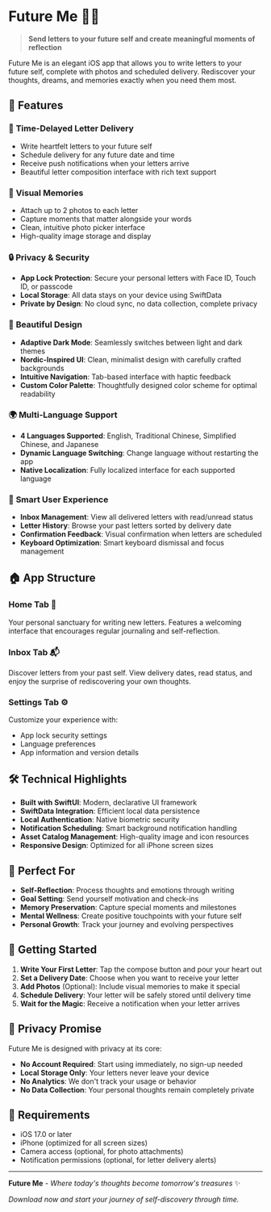 # Future Me 📝✨

> **Send letters to your future self and create meaningful moments of reflection**

Future Me is an elegant iOS app that allows you to write letters to your future self, complete with photos and scheduled delivery. Rediscover your thoughts, dreams, and memories exactly when you need them most.

## 🌟 Features

### 📮 **Time-Delayed Letter Delivery**
- Write heartfelt letters to your future self
- Schedule delivery for any future date and time
- Receive push notifications when your letters arrive
- Beautiful letter composition interface with rich text support

### 📸 **Visual Memories**
- Attach up to 2 photos to each letter
- Capture moments that matter alongside your words
- Clean, intuitive photo picker interface
- High-quality image storage and display

### 🔒 **Privacy & Security**
- **App Lock Protection**: Secure your personal letters with Face ID, Touch ID, or passcode
- **Local Storage**: All data stays on your device using SwiftData
- **Private by Design**: No cloud sync, no data collection, complete privacy

### 🌙 **Beautiful Design**
- **Adaptive Dark Mode**: Seamlessly switches between light and dark themes
- **Nordic-Inspired UI**: Clean, minimalist design with carefully crafted backgrounds
- **Intuitive Navigation**: Tab-based interface with haptic feedback
- **Custom Color Palette**: Thoughtfully designed color scheme for optimal readability

### 🌍 **Multi-Language Support**
- **4 Languages Supported**: English, Traditional Chinese, Simplified Chinese, and Japanese
- **Dynamic Language Switching**: Change language without restarting the app
- **Native Localization**: Fully localized interface for each supported language

### 📱 **Smart User Experience**
- **Inbox Management**: View all delivered letters with read/unread status
- **Letter History**: Browse your past letters sorted by delivery date
- **Confirmation Feedback**: Visual confirmation when letters are scheduled
- **Keyboard Optimization**: Smart keyboard dismissal and focus management

## 🏠 **App Structure**

### **Home Tab** 🏡
Your personal sanctuary for writing new letters. Features a welcoming interface that encourages regular journaling and self-reflection.

### **Inbox Tab** 📬
Discover letters from your past self. View delivery dates, read status, and enjoy the surprise of rediscovering your own thoughts.

### **Settings Tab** ⚙️
Customize your experience with:
- App lock security settings
- Language preferences
- App information and version details

## 🛠 **Technical Highlights**

- **Built with SwiftUI**: Modern, declarative UI framework
- **SwiftData Integration**: Efficient local data persistence
- **Local Authentication**: Native biometric security
- **Notification Scheduling**: Smart background notification handling
- **Asset Catalog Management**: High-quality image and icon resources
- **Responsive Design**: Optimized for all iPhone screen sizes

## 🎯 **Perfect For**

- **Self-Reflection**: Process thoughts and emotions through writing
- **Goal Setting**: Send yourself motivation and check-ins
- **Memory Preservation**: Capture special moments and milestones
- **Mental Wellness**: Create positive touchpoints with your future self
- **Personal Growth**: Track your journey and evolving perspectives

## 🚀 **Getting Started**

1. **Write Your First Letter**: Tap the compose button and pour your heart out
2. **Set a Delivery Date**: Choose when you want to receive your letter
3. **Add Photos** (Optional): Include visual memories to make it special
4. **Schedule Delivery**: Your letter will be safely stored until delivery time
5. **Wait for the Magic**: Receive a notification when your letter arrives

## 🔐 **Privacy Promise**

Future Me is designed with privacy at its core:
- **No Account Required**: Start using immediately, no sign-up needed
- **Local Storage Only**: Your letters never leave your device
- **No Analytics**: We don't track your usage or behavior
- **No Data Collection**: Your personal thoughts remain completely private

## 📝 **Requirements**

- iOS 17.0 or later
- iPhone (optimized for all screen sizes)
- Camera access (optional, for photo attachments)
- Notification permissions (optional, for letter delivery alerts)

---

**Future Me** - *Where today's thoughts become tomorrow's treasures* ✨

*Download now and start your journey of self-discovery through time.*